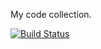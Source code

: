 My code collection.

[![Build Status](https://travis-ci.org/pegasusbupt/com.shuoma.svg?branch=master)](https://travis-ci.org/pegasusbupt/com.shuoma)
